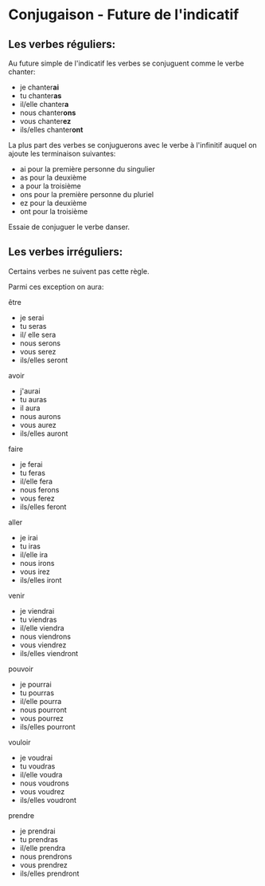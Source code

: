 # Conjugaison - Future de l'indicatif

## Les verbes réguliers:

Au future simple de l'indicatif les verbes se conjuguent comme le verbe chanter:

- je chanter**ai**
- tu chanter**as**
- il/elle chanter**a**
- nous chanter**ons**
- vous chanter**ez**
- ils/elles chanter**ont**

La plus part des verbes se conjuguerons avec le verbe à l'infinitif auquel on ajoute les terminaison suivantes:

- ai pour la première personne du singulier
- as pour la deuxième
- a pour la troisième
- ons pour la première personne du pluriel
- ez pour la deuxième
- ont pour la troisième

Essaie de conjuguer le verbe danser.

## Les verbes irréguliers:

Certains verbes ne suivent pas cette règle.

Parmi ces exception on aura:

être

- je serai
- tu seras
- il/ elle sera
- nous serons
- vous serez
- ils/elles seront

avoir

- j'aurai
- tu auras
- il aura
- nous aurons
- vous aurez
- ils/elles auront

faire

- je ferai
- tu feras
- il/elle fera
- nous ferons
- vous ferez
- ils/elles feront

aller

- je irai
- tu iras
- il/elle ira
- nous irons
- vous irez
- ils/elles iront

venir

- je viendrai
- tu viendras
- il/elle viendra
- nous viendrons
- vous viendrez
- ils/elles viendront

pouvoir

- je pourrai
- tu pourras
- il/elle pourra
- nous pourront
- vous pourrez
- ils/elles pourront

vouloir

- je voudrai
- tu voudras
- il/elle voudra
- nous voudrons
- vous voudrez
- ils/elles voudront

prendre

- je prendrai
- tu prendras
- il/elle prendra
- nous prendrons
- vous prendrez
- ils/elles prendront
